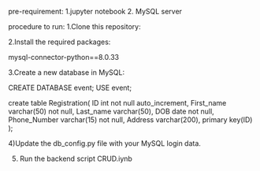 pre-requirement:
1.jupyter notebook
2. MySQL server

procedure to run:
1.Clone this repository:

2.Install the required packages:

mysql-connector-python==8.0.33

3.Create a new database in MySQL:


CREATE DATABASE event;
USE event;

create table Registration(
	ID int not null auto_increment,
    First_name varchar(50) not null,
    Last_name varchar(50),
    DOB date not null,
    Phone_Number varchar(15) not null,
    Address varchar(200),
    primary key(ID)
    );

4)Update the db_config.py file with your MySQL login data.

5) Run the backend script CRUD.iynb

